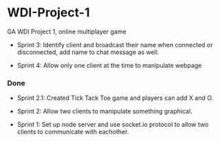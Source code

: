 # WDI-Project-1
GA WDI Project 1, online multiplayer game

* Sprint 3:
Identify client and broadcast their name when connected or disconnected, add name to chat message as well.

* Sprint 4:
Allow only one client at the time to manipulate webpage


### Done 

* Sprint 2.1:
Created Tick Tack Toe game and players can add X and O.

* Sprint 2:
Allow two clients to manipulate something graphical.

* Sprint 1:
Set up node server and use socket.io protocol to allow two clients to communicate with eachother.